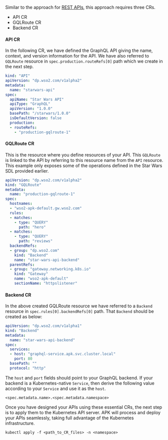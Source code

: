Similar to the approach for [REST APIs](../rest/create-rest-api-using-crs.md), this approach requires three CRs.

- API CR
- GQLRoute CR
- Backend CR

#### API CR 

In the following CR, we have defined the GraphQL API giving the name, context, and version information for the API. We have also referred to `GQLRoute` resource in `spec.production.routeRefs[0]` path which we create in the next step.

```yaml
kind: "API"
apiVersion: "dp.wso2.com/v1alpha2"
metadata:
  name: "starwars-api"
spec:
  apiName: "Star Wars API"
  apiType: "GraphQL"
  apiVersion: "1.0.0"
  basePath: "/starwars/1.0.0"
  isDefaultVersion: false
  production:
  - routeRefs:
    - "production-gqlroute-1"
```

#### GQLRoute CR 

This is the resource where you define resources of your API. This `GQLRoute` is linked to the API by referring to this resource name from the `API` resource. This example only exposes some of the operations defined in the Star Wars SDL provided earlier.

```yaml
apiVersion: "dp.wso2.com/v1alpha2"
kind: "GQLRoute"
metadata:
  name: "production-gqlroute-1"
spec:
  hostnames:
  - "wso2-apk-default.gw.wso2.com"
  rules:
  - matches:
    - type: "QUERY"
      path: "hero"
  - matches:
    - type: "QUERY"
      path: "reviews"
  backendRefs:
  - group: "dp.wso2.com"
    kind: "Backend"
    name: "star-wars-api-backend"
  parentRefs:
  - group: "gateway.networking.k8s.io"
    kind: "Gateway"
    name: "wso2-apk-default"
    sectionName: "httpslistener"
```

#### Backend CR 

In the above created GQLRoute resource we have referred to a `Backend` resource in `spec.rules[0].backendRefs[0]` path. That `Backend` should be created as below:

```yaml
apiVersion: "dp.wso2.com/v1alpha1"
kind: "Backend"
metadata:
  name: "star-wars-api-backend"
spec:
  services:
  - host: "graphql-service.apk.svc.cluster.local"
    port: 80
  basePath: ""
  protocol: "http"
```
The `host` and `port` fields should point to your GraphQL backend.
If your backend is a Kubernetes-native `Service`, then derive the following value according to your `Service` and use it as the `host`. 

```
<spec.metadata.name>.<spec.metadata.namespace>
```

Once you have designed your APIs using these essential CRs, the next step is to apply them to the Kubernetes API server. APK will process and deploy your APIs seamlessly, taking full advantage of the Kubernetes infrastructure.

```
kubectl apply -f <path_to_CR_files> -n <namespace>
```